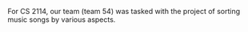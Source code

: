 For CS 2114, our team (team 54) was tasked with the project of sorting music songs by various aspects. 
